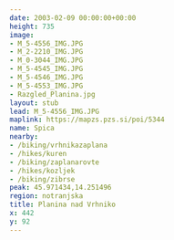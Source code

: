 ```yaml
---
date: 2003-02-09 00:00:00+00:00
height: 735
image:
- M_5-4556_IMG.JPG
- M_2-2210_IMG.JPG
- M_0-3044_IMG.JPG
- M_5-4545_IMG.JPG
- M_5-4546_IMG.JPG
- M_5-4553_IMG.JPG
- Razgled_Planina.jpg
layout: stub
lead: M_5-4556_IMG.JPG
maplink: https://mapzs.pzs.si/poi/5344
name: Spica
nearby:
- /biking/vrhnikazaplana
- /hikes/kuren
- /biking/zaplanarovte
- /hikes/kozljek
- /biking/zibrse
peak: 45.971434,14.251496
region: notranjska
title: Planina nad Vrhniko
x: 442
y: 92
---
```


